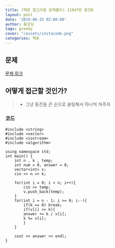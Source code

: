```yaml
---
title: (백준 알고리즘 문제풀이) 11047번 동전0
layout: post
date: '2019-06-25 02:00:00'
author: 줌코딩
tags: greedy
cover: "/assets/instacode.png"
categories: 백준
---
```


## 문제

[문제 링크](https://www.acmicpc.net/problem/11047)


## 어떻게 접근할 것인가?

>* 그냥 동전을 큰 순으로 솔팅해서 하나씩 쳐주자

### 코드

    #include <string>
    #include <vector>
    #include <iostream>
    #include <algorithm>

    using namespace std;
    int main() {
        int n , k , temp;
        int num = 0, answer = 0;
        vector<int> v;
        cin >> n >> k;

        for(int i = 0; i < n; i++){
            cin >> temp;
            v.push_back(temp);
        }
        for(int i = n - 1; i >= 0; i--){
            if(k == 0) break;
            if(v[i] <= k){
            answer += k / v[i];
            k %= v[i];
            }
        }

        cout << answer << endl;
    }
        